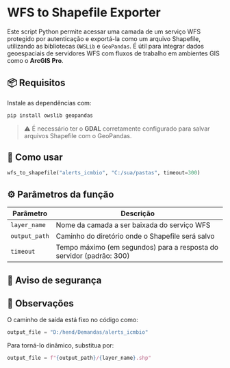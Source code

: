 # WFS to Shapefile Exporter

Este script Python permite acessar uma camada de um serviço WFS protegido por autenticação e exportá-la como um arquivo Shapefile, utilizando as bibliotecas `OWSLib` e `GeoPandas`. É útil para integrar dados geoespaciais de servidores WFS com fluxos de trabalho em ambientes GIS como o **ArcGIS Pro**.

## 📦 Requisitos

Instale as dependências com:

```bash
pip install owslib geopandas
```

> ⚠️ É necessário ter o **GDAL** corretamente configurado para salvar arquivos Shapefile com o GeoPandas.

## 🚀 Como usar

```python
wfs_to_shapefile("alerts_icmbio", "C:/sua/pastas", timeout=300)
```

## ⚙️ Parâmetros da função

| Parâmetro     | Descrição                                                            |
| ------------- | -------------------------------------------------------------------- |
| `layer_name`  | Nome da camada a ser baixada do serviço WFS                          |
| `output_path` | Caminho do diretório onde o Shapefile será salvo                     |
| `timeout`     | Tempo máximo (em segundos) para a resposta do servidor (padrão: 300) |

## 🛑 Aviso de segurança


## 🧠 Observações

O caminho de saída está fixo no código como:

```python
output_file = "D:/hend/Demandas/alerts_icmbio"
```

Para torná-lo dinâmico, substitua por:

```python
output_file = f"{output_path}/{layer_name}.shp"
